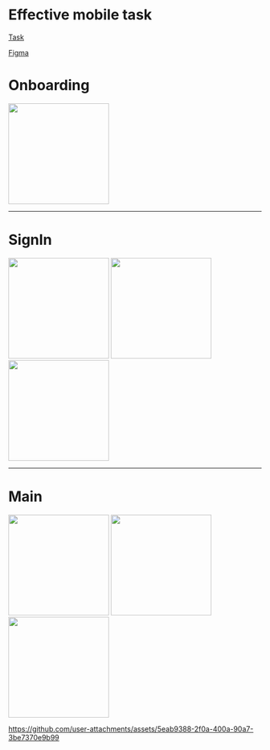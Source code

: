 # Effective mobile task

[Task](https://docs.google.com/document/d/1xOhQv5WdrIIDP60GbB3GcMVVOBMT_zva04WgLHvzhik/edit?tab=t.0)

[Figma](https://www.figma.com/design/QXrKYWsCf6cwXTj8rDfTMD/%D0%A2%D0%B5%D1%81%D1%82%D0%BE%D0%B2%D0%BE%D0%B5-%D0%B7%D0%B0%D0%B4%D0%B0%D0%BD%D0%B8%D0%B5-IT-%D0%BA%D1%83%D1%80%D1%81%D1%8B?node-id=0-1&p=f&t=K8UI3S3DJHbeKYZi-0)

# Onboarding
<p float="left">
  <img src="https://github.com/user-attachments/assets/073c807a-6da6-47fc-9d15-b0ac021bcfec" width="200"/>
</p>

---

# SignIn
<p float="left">
  <img src="https://github.com/user-attachments/assets/9f4b8ff1-ef6b-4521-a70e-153c67c66ae0" width="200"/>
  <img src="https://github.com/user-attachments/assets/befc7a52-6dc9-4079-8c05-fb36604f3c51" width="200"/>
  <img src="https://github.com/user-attachments/assets/c9aecfe0-bd2e-4630-bfe3-86e1ac8118f4" width="200"/>
</p>

---

# Main
<p float="left">
  <img src="https://github.com/user-attachments/assets/1e22d7b6-61d0-4c29-af39-e539a6f62d63" width="200"/>
  <img src="https://github.com/user-attachments/assets/31833bcf-0f87-4523-b8e6-34720a5fc17e" width="200"/>
  <img src="https://github.com/user-attachments/assets/add2441d-b8c3-4832-9ad2-7256ef5ceb88" width="200"/>
</p>



https://github.com/user-attachments/assets/5eab9388-2f0a-400a-90a7-3be7370e9b99

